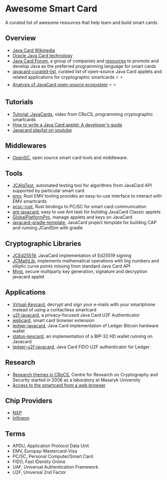 # Awesome Smart Card

A curated list of awesome resources that help learn and build smart cards.


## Overview

- [Java Card Wikipedia](https://en.wikipedia.org/wiki/Java_Card)
- [Oracle Java Card technology](https://www.oracle.com/java/java-card/)
- [Java Card Forum](https://javacardforum.com/), a group of companies and [resources](https://javacardforum.com/resources/documents/) to promote and develop Java as the preferred programming language for smart cards
- [javacard-curated-list](https://github.com/crocs-muni/javacard-curated-list), curated list of open-source Java Card applets and related applications for cryptographic smartcards :star: :star:
- [Analysis of JavaCard open-source ecosystem](https://medium.com/enigma-shards/analysis-of-javacard-open-source-ecosystem-9be0bfd66398) :star: :star:

## Tutorials

- [Tutorial: JavaCards](https://www.youtube.com/watch?v=YK8tcP9lsKA), video from CRoCS, programming cryptographic smartcards
- [How to write a Java Card applet: A developer's guide](https://www.infoworld.com/article/2076450/how-to-write-a-java-card-applet--a-developer-s-guide.html)
- [Javacard playlist on youtube](https://www.youtube.com/playlist?list=PLDgYrWpBOLh3u9RC-sJKDCBbgg8DFdF2O)

## Middlewares

- [OpenSC](https://github.com/OpenSC/OpenSC), open source smart card tools and middleware.

## Tools

- [JCAlgTest](https://github.com/crocs-muni/JCAlgTest), automated testing tool for algorithms from JavaCard API supported by particular smart card
- [emv](https://github.com/caiotavares/emv), Rust EMV tooling provides an easy-to-use interface to interact with EMV smartcards
- [pcsc-rust](https://github.com/bluetech/pcsc-rust), Rust bindings to PC/SC for smart card communication
- [ant-javacard](https://github.com/martinpaljak/ant-javacard), easy to use Ant task for building JavaCard Classic applets
- [GlobalPlatformPro](https://github.com/martinpaljak/GlobalPlatformPro), manage applets and keys on JavaCard
- [javacard-gradle-template](https://github.com/ph4r05/javacard-gradle-template), JavaCard project template for building CAP and running JCardSim with gradle

## Cryptographic Libraries

- [JCEd25519](https://github.com/dufkan/JCEd25519), JavaCard implementation of Ed25519 signing
- [JCMathLib](https://github.com/OpenCryptoProject/JCMathLib), implements mathematical operations with big numbers and elliptic curve points missing from standard Java Card API
- [Myst](https://github.com/OpenCryptoProject/Myst), secure multiparty key generation, signature and decryption javacard applet

## Applications

- [Virtual-Keycard](https://github.com/eriknellessen/Virtual-Keycard), decrypt and sign your e-mails with your smartphone instead of using a contactless smartcard
- [u2f-javacard](https://github.com/darconeous/u2f-javacard), a privacy-focused Java Card U2F Authenticator
- [webcard](https://github.com/cardid/webcard), smart card browser extension
- [ledger-javacard](https://github.com/LedgerHQ/ledger-javacard), Java Card implementation of Ledger Bitcoin hardware wallet
- [status-keycard](https://github.com/status-im/status-keycard), an implementation of a BIP-32 HD wallet running on Javacard
- [ledger-u2f-javacard](https://github.com/LedgerHQ/ledger-u2f-javacard), Java Card FIDO U2F authenticator for Ledger


## Research

- [Research themes in CRoCS](https://crocs.fi.muni.cz/public/research/main), Centre for Research on Cryptography and Security started in 2006 as a laboratory at Masaryk University
- [Access to the smartcard from a web browser](https://github.com/status-im/status-keycard/issues/18)

## Chip Providers

- [NXP](https://www.nxp.com/)
- [Infineon](https://www.infineon.com/)

## Terms

- APDU, Application Protocol Data Unit
- EMV, Europay-Mastercard-Visa
- PC/SC, Personal Computer/Smart Card
- FIDO, Fast IDentity Online
- UAF, Universal Authentication Framework
- U2F, Universal 2nd Factor
